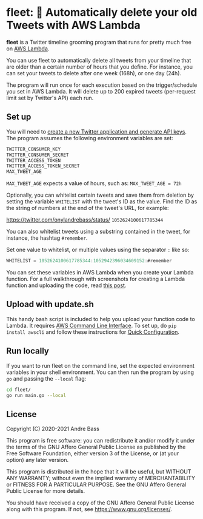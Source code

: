 # fleet: 🧼 Automatically delete your old Tweets with AWS Lambda

**fleet** is a Twitter timeline grooming program that runs for pretty much free on [AWS Lambda](https://aws.amazon.com/lambda/).

You can use fleet to automatically delete all tweets from your timeline that are older than a certain number of hours that you define. For instance, you can set your tweets to delete after one week (168h), or one day (24h).

The program will run once for each execution based on the trigger/schedule you set in AWS Lambda. It will delete up to 200 expired tweets (per-request limit set by Twitter's API) each run.

## Set up

You will need to [create a new Twitter application and generate API keys](https://apps.twitter.com/). The program assumes the following environment variables are set:

```sh
TWITTER_CONSUMER_KEY
TWITTER_CONSUMER_SECRET
TWITTER_ACCESS_TOKEN
TWITTER_ACCESS_TOKEN_SECRET
MAX_TWEET_AGE
```

`MAX_TWEET_AGE` expects a value of hours, such as: `MAX_TWEET_AGE = 72h`

Optionally, you can whitelist certain tweets and save them from deletion by setting the variable `WHITELIST` with the tweet's ID as the value. Find the ID as the string of numbers at the end of the tweet's URL, for example:

https://twitter.com/onylandrebass/status/ `1052624100617785344`

You can also whitelist tweets using a substring contained in the tweet, for instance, the hashtag `#remember`.

Set one value to whitelist, or multiple values using the separator `:` like so:

```go
WHITELIST = 1052624100617785344:1052942396034609152:#remember
```

You can set these variables in AWS Lambda when you create your Lambda function. For a full walkthrough with screenshots for creating a Lambda function and uploading the code, read [this post](https://github.com/theandrebass/fleet/blob/main/docs/guide.md).

## Upload with update.sh

This handy bash script is included to help you upload your function code to Lambda. It requires [AWS Command Line Interface](https://aws.amazon.com/cli/). To set up, do `pip install awscli` and follow these instructions for [Quick Configuration](https://docs.aws.amazon.com/cli/latest/userguide/cli-chap-getting-started.html).

## Run locally

If you want to run fleet on the command line, set the expected environment variables in your shell environment. You can then run the program by using `go` and passing the `--local` flag:

```sh
cd fleet/
go run main.go --local
```

## License

Copyright (C) 2020-2021 Andre Bass

This program is free software: you can redistribute it and/or modify
it under the terms of the GNU Affero General Public License as
published by the Free Software Foundation, either version 3 of the
License, or (at your option) any later version.

This program is distributed in the hope that it will be useful,
but WITHOUT ANY WARRANTY; without even the implied warranty of
MERCHANTABILITY or FITNESS FOR A PARTICULAR PURPOSE.  See the
GNU Affero General Public License for more details.

You should have received a copy of the GNU Affero General Public License
along with this program.  If not, see <https://www.gnu.org/licenses/>.